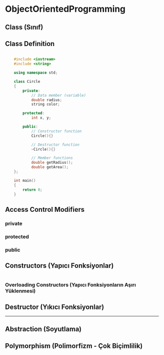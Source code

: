 # ObjectOrientedProgramming

## Class (Sınıf)

## Class Definition

~~~C++

    #include <iostream>
    #include <string>

    using namespace std;

    class Circle
    {
        private:
            // Data member (variable)
            double radius;
            string color;

        protected:
            int x, y;

        public:
            // Constructor function
            Circle(){}

            // Destructor function
            ~Circle(){}

            // Member functions
            double getRadius();
            double getArea();
    };

    int main()
    {
        return 0;
    }

~~~

## Access Control Modifiers

### private

### protected

### public

## Constructors (Yapıcı Fonksiyonlar)

~~~C++
~~~

### Overloading Constructors (Yapıcı Fonksiyonların Aşırı Yüklenmesi)

## Destructor (Yıkıcı Fonksiyonlar)

---

## Abstraction (Soyutlama)

## Polymorphism (Polimorfizm - Çok Biçimlilik)
